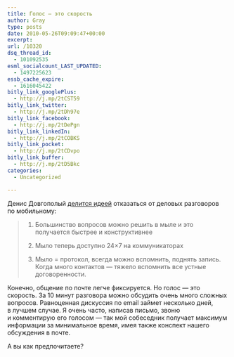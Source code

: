 ```yaml
---
title: Голос — это скорость
author: Gray
type: posts
date: 2010-05-26T09:09:47+00:00
excerpt:
url: /10320
dsq_thread_id:
  - 101092535
esml_socialcount_LAST_UPDATED:
  - 1497225623
essb_cache_expire:
  - 1616045422
bitly_link_googlePlus:
  - http://j.mp/2tCST59
bitly_link_twitter:
  - http://j.mp/2tDh97e
bitly_link_facebook:
  - http://j.mp/2tDePgn
bitly_link_linkedIn:
  - http://j.mp/2tCOBKS
bitly_link_pocket:
  - http://j.mp/2tCDvpo
bitly_link_buffer:
  - http://j.mp/2tD5Bkc
categories:
  - Uncategorized

---
```








Денис Довгополый <a href="http://dennydov.blogspot.com/2010/05/blog-post_26.html" target="_blank">делится идеей</a> отказаться от&nbsp;деловых разговоров по&nbsp;мобильному:

> 1. Большинство вопросов можно решить в&nbsp;мыле и&nbsp;это получается быстрее и&nbsp;конструктивнее
> 
> 2. Мыло теперь доступно 24&times;7&nbsp;на коммуникаторах
> 
> 3. Мыло = протокол, всегда можно вспомнить, поднять запись. Когда много контактов&nbsp;&mdash; тяжело вспомнить все устные договоренности.

Конечно, общение по&nbsp;почте легче фиксируется. Но&nbsp;голос&nbsp;&mdash; это скорость. За&nbsp;10&nbsp;минут разговора можно обсудить очень много сложных вопросов. Равноценная дискуссия по&nbsp;email займет несколько дней, в&nbsp;лучшем случае. Я&nbsp;очень часто, написав письмо, звоню и&nbsp;комментирую его голосом&nbsp;&mdash; так мой собеседник получает максимум информации за&nbsp;минимальное время, имея также конспект нашего обсуждения в&nbsp;почте.

А&nbsp;вы&nbsp;как предпочитаете?